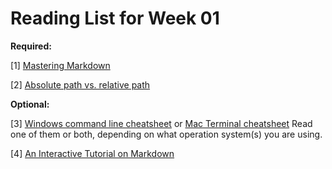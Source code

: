 # Reading List for Week 01

**Required:**

[1] [Mastering Markdown](https://guides.github.com/features/mastering-markdown/)

[2] [Absolute path vs. relative path](http://www.coffeecup.com/help/articles/absolute-vs-relative-pathslinks/)

**Optional:**

[3] [Windows command line cheatsheet](../resources/dos_cheatsheet.jpg) or [Mac Terminal cheatsheet](../resources/terminal_cheatsheet.jpg) Read one of them or both, depending on what operation system(s) you are using.

[4] [An Interactive Tutorial on Markdown](https://www.markdowntutorial.com/)
